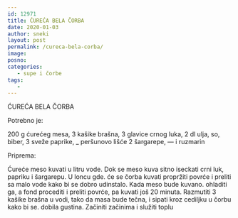 ```yaml
---
id: 12971
title: ĆUREĆA BELA ČORBA
date: 2020-01-03
author: sneki
layout: post
permalink: /cureca-bela-corba/
image: 
posno: 
categories:
   - supe i čorbe
tags:
   -
---
```

ĆUREĆA BELA ČORBA

Potrebno je:

200 g ćurećeg mesa, 
 3 kašike brašna,
3 glavice crnog luka, 2 dl ulja, so, biber,
3 sveže paprike, _ peršunovo lišće
2 šargarepe, — i ruzmarin

Priprema:


Ćureće meso kuvati u litru vode. Dok se meso kuva
sitno iseckati crni luk, papriku i šargarepu. U loncu gde.
će se čorba kuvati propržiti povrće i preliti sa malo
vode kako bi se dobro udinstalo. Kada meso bude kuvano.
ohladiti ga, a fond procediti i preliti povrće, pa kuvati
još 20 minuta. Razmutiti 3 kašike brašna u vodi, tako da
masa bude tečna, i sipati kroz cediljku u čorbu kako bi se.
dobila gustina. Začiniti začinima i služiti toplu

 
  

